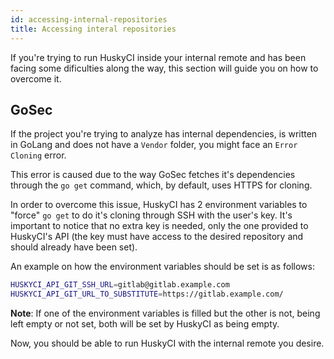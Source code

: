 ```yaml
---
id: accessing-internal-repositories
title: Accessing interal repositories
---
```


If you're trying to run HuskyCI inside your internal remote and has been facing some dificulties along the way, this section will guide you on how to overcome it.

## GoSec

If the project you're trying to analyze has internal dependencies, is written in GoLang and does not have a `Vendor` folder, you might face an `Error Cloning` error.

This error is caused due to the way GoSec fetches it's dependencies through the `go get` command, which, by default, uses HTTPS for cloning.

In order to overcome this issue, HuskyCI has 2 environment variables to "force" `go get` to do it's cloning through SSH with the user's key. It's important to notice that no extra key is needed, only the one provided to HuskyCI's API (the key must have access to the desired repository and should already have been set).

An example on how the environment variables should be set is as follows:

```sh
HUSKYCI_API_GIT_SSH_URL=gitlab@gitlab.example.com
HUSKYCI_API_GIT_URL_TO_SUBSTITUTE=https://gitlab.example.com/
```

**Note**: If one of the environment variables is filled but the other is not, being left empty or not set, both will be set by HuskyCI as being empty.

Now, you should be able to run HuskyCI with the internal remote you desire.
